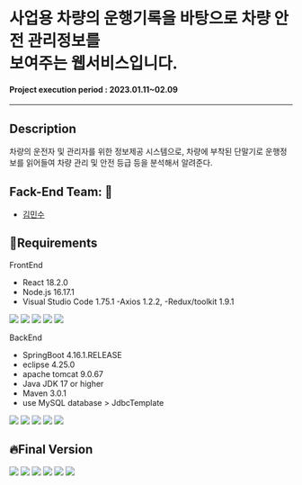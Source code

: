 



# 사업용 차량의 운행기록을 바탕으로 차량 안전 관리정보를<br> 보여주는 웹서비스입니다.
#### Project execution period : 2023.01.11~02.09
------------------

## Description
차량의 운전자 및 관리자를 위한 정보제공 시스템으로, 차량에 부착된 단말기로 운행정보를 읽어들여 차량 관리 및 안전 등급 등을 분석해서 알려준다.

## Fack-End Team: :runner:
+ [김민수](https://github.com/Misnu0207)


## :pushpin:Requirements
FrontEnd
- React 18.2.0
- Node.js 16.17.1
- Visual Studio Code  1.75.1
 -Axios 1.2.2,
 -Redux/toolkit 1.9.1
<div alien=center>
<img src="https://img.shields.io/badge/react-61DAFB?style=for-the-badge&logo=appveyor&logoColor=white" />
<img src="https://img.shields.io/badge/node.js-339933?style=for-the-badge&logo=appveyor&logoColor=white" />
<img src="https://img.shields.io/badge/visual studio code-007ACC?style=for-the-badge&logo=appveyor&logoColor=white" />
<img src="https://img.shields.io/badge/Axios-5A29E4?style=for-the-badge&logo=appveyor&logoColor=white" />
<img src="https://img.shields.io/badge/redux-764ABC?style=for-the-badge&logo=appveyor&logoColor=white" />
</div>

BackEnd
- SpringBoot 4.16.1.RELEASE
- eclipse 4.25.0
- apache tomcat 9.0.67
- Java JDK 17 or higher
- Maven 3.0.1
- use MySQL database > JdbcTemplate
<div alien=center>
<img src="https://img.shields.io/badge/Spring boot-6DB33F?style=for-the-badge&logo=appveyor&logoColor=white" />
<img src="https://img.shields.io/badge/eclipse-2C2255?style=for-the-badge&logo=appveyor&logoColor=white" />
<img src="https://img.shields.io/badge/apache tomcat-F8DC75?style=for-the-badge&logo=appveyor&logoColor=white" />
<img src="https://img.shields.io/badge/amazon AWS-232F3E?style=for-the-badge&logo=appveyor&logoColor=white" />
<img src="https://img.shields.io/badge/Mysql-4479A1?style=for-the-badge&logo=appveyor&logoColor=white" />
</div>

## :fire:Final Version
<img src="https://i.esdrop.com/d/f/aNv3Q6F2Zs/n1PGBdw98a.png" />
<img src="https://i.esdrop.com/d/f/aNv3Q6F2Zs/1itYFLrkEq.png" />
<img src="https://i.esdrop.com/d/f/aNv3Q6F2Zs/cdCMgF7zHx.png" />
<img src="https://i.esdrop.com/d/f/aNv3Q6F2Zs/YyZvTsbbjR.png" />
<img src="https://i.esdrop.com/d/f/aNv3Q6F2Zs/wfzeMVBYWh.png" />
<img src="https://i.esdrop.com/d/f/aNv3Q6F2Zs/Ja8H4EGwOJ.png" />

